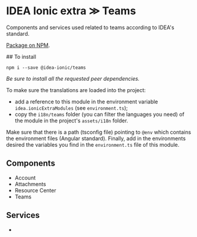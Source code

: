 # IDEA Ionic extra ≫ Teams

Components and services used related to teams according to IDEA's standard.

[Package on NPM](https://www.npmjs.com/package/@idea-ionic/teams).

## To install

```
npm i --save @idea-ionic/teams
```

_Be sure to install all the requested peer dependencies._

To make sure the translations are loaded into the project:

- add a reference to this module in the environment variable `idea.ionicExtraModules` (see `environment.ts`);
- copy the `i18n/teams` folder (you can filter the languages you need) of the module in the project's `assets/i18n` folder.

Make sure that there is a path (tsconfig file) pointing to `@env` which contains the environment files (Angular standard).
Finally, add in the environments desired the variables you find in the `environment.ts` file of this module.

## Components

- Account
- Attachments
- Resource Center
- Teams

## Services

-
